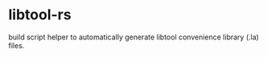 # libtool-rs
build script helper to automatically generate libtool convenience library (.la) files.
